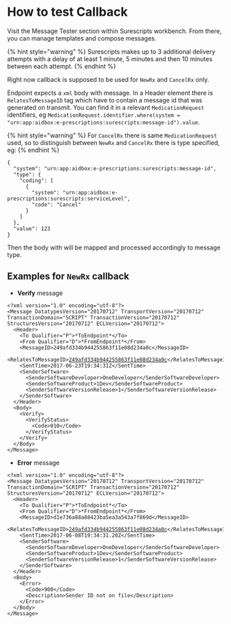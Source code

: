 # How to test Callback

Visit the Message Tester section within Surescripts workbench. From there, you can manage templates and compose messages.&#x20;

{% hint style="warning" %}
Surescripts makes up to 3 additional delivery attempts with a delay of at least 1 minute, 5 minutes and then 10 minutes between each attempt.
{% endhint %}

Right now callback is supposed to be used for `NewRx` and `CancelRx` only.

Endpoint expects a `xml` body with message. In a Header element there is `RelatesToMessageID` tag which have to contain a message id that was generated on transmit. You can find it in a relevant `MedicationRequest` identifiers, eg `MedicationRequest.identifier.where(system = "urn:app:aidbox:e-prescriptions:surescripts:message-id").value`.

{% hint style="warning" %}
For `CancelRx` there is same `MedicationRequest` used, so to distinguish between `NewRx` and `CancelRx` there is type specified, eg:
{% endhint %}

```
{
  "system": "urn:app:aidbox:e-prescriptions:surescripts:message-id",
  "type": {
    "coding": [
      {
        "system": "urn:app:aidbox:e-prescriptions:surescripts:serviceLevel",
        "code": "Cancel"
      }
    ]
  },
  "value": 123
}
```

Then the body with will be mapped and processed accordingly to message type.

## Examples for `NewRx` callback

* **Verify** message

<pre class="language-xml"><code class="lang-xml">&#x3C;?xml version="1.0" encoding="utf-8"?>
&#x3C;Message DatatypesVersion="20170712" TransportVersion="20170712" TransactionDomain="SCRIPT" TransactionVersion="20170712" StructuresVersion="20170712" ECLVersion="20170712">
  &#x3C;Header>
    &#x3C;To Qualifier="P">*ToEndpoint*&#x3C;/To>
    &#x3C;From Qualifier="D">*FromEndpoint*&#x3C;/From>
    &#x3C;MessageID>249afd334b944255863f11e08d234a0c&#x3C;/MessageID>
    &#x3C;RelatesToMessageID><a data-footnote-ref href="#user-content-fn-1">249afd334b944255863f11e08d234a0c</a>&#x3C;/RelatesToMessageID>
    &#x3C;SentTime>2017-06-23T19:34:31Z&#x3C;/SentTime>
    &#x3C;SenderSoftware>
      &#x3C;SenderSoftwareDeveloper>OneDeveloper&#x3C;/SenderSoftwareDeveloper>
      &#x3C;SenderSoftwareProduct>1Dev&#x3C;/SenderSoftwareProduct>
      &#x3C;SenderSoftwareVersionRelease>1&#x3C;/SenderSoftwareVersionRelease>
    &#x3C;/SenderSoftware>
  &#x3C;/Header>
  &#x3C;Body>
    &#x3C;Verify>
      &#x3C;VerifyStatus>
        &#x3C;Code>010&#x3C;/Code>
      &#x3C;/VerifyStatus>
    &#x3C;/Verify>
  &#x3C;/Body>
&#x3C;/Message>
</code></pre>

* **Error** message

<pre class="language-xml"><code class="lang-xml">&#x3C;?xml version="1.0" encoding="utf-8"?>
&#x3C;Message DatatypesVersion="20170712" TransportVersion="20170712" TransactionDomain="SCRIPT" TransactionVersion="20170712" StructuresVersion="20170712" ECLVersion="20170712">
  &#x3C;Header>
    &#x3C;To Qualifier="P">*ToEndpoint*&#x3C;/To>
    &#x3C;From Qualifier="D">*FromEndpoint*&#x3C;/From>
    &#x3C;MessageID>d1e736a88a88423ba5ea3a543a7f869d&#x3C;/MessageID>
    &#x3C;RelatesToMessageID><a data-footnote-ref href="#user-content-fn-1">249afd334b944255863f11e08d234a0c</a>&#x3C;/RelatesToMessageID>
    &#x3C;SentTime>2017-06-08T19:34:31.20Z&#x3C;/SentTime>
    &#x3C;SenderSoftware>
      &#x3C;SenderSoftwareDeveloper>OneDeveloper&#x3C;/SenderSoftwareDeveloper>
      &#x3C;SenderSoftwareProduct>1Dev&#x3C;/SenderSoftwareProduct>
      &#x3C;SenderSoftwareVersionRelease>1&#x3C;/SenderSoftwareVersionRelease>
    &#x3C;/SenderSoftware>
  &#x3C;/Header>
  &#x3C;Body>
    &#x3C;Error>
      &#x3C;Code>900&#x3C;/Code>
      &#x3C;Description>Sender ID not on file&#x3C;/Description>
    &#x3C;/Error>
  &#x3C;/Body>
&#x3C;/Message>
</code></pre>

[^1]: Put your ID here
